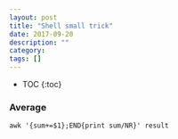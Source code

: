 ```yaml
---
layout: post
title: "Shell small trick"
date: 2017-09-20
description: ""
category: 
tags: []
---
```

* TOC
{:toc}


### Average

```
awk '{sum+=$1};END{print sum/NR}' result
```
